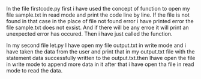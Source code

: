 In the file firstcode.py first i have used the concept of function to open my file sample.txt in read mode and print the code line by line. If the file is not found in that case in the place of file not found error i have printed error the file sample.txt does not exsist. And if there will be any erroe it will print an unexpected error has occured. Then i have just called the function.


In my second file let.py I have open my file output.txt in write mode and i have taken the data from the user and print that in my output.txt file with the statement data successfully written to the output.txt.then Ihave open the file in write mode to append more data in it after that i have open tha file in read mode to read the data.